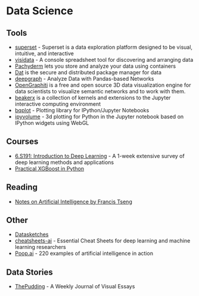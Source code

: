 # Data Science

## Tools

* [superset](https://github.com/airbnb/superset) - Superset is a data exploration platform designed to be visual, intuitive, and interactive
* [visidata](https://github.com/saulpw/visidata/) - A console spreadsheet tool for discovering and arranging data
* [Pachyderm](https://www.pachyderm.io/) lets you store and analyze your data using containers
* [Dat](https://datproject.org/) is the secure and distributed package manager for data
* [deepgraph](https://github.com/deepgraph/deepgraph) - Analyze Data with Pandas-based Networks
* [OpenGraphiti](http://www.opengraphiti.com/) is a free and open source 3D data visualization engine for data scientists to visualize semantic networks and to work with them.
* [beakerx](http://beakerx.com/) is a collection of kernels and extensions to the Jupyter interactive computing environment
* [bqplot](https://github.com/bloomberg/bqplot) - Plotting library for IPython/Jupyter Notebooks
* [ipyvolume](https://github.com/maartenbreddels/ipyvolume) - 3d plotting for Python in the Jupyter notebook based on IPython widgets using WebGL

## Courses

* [6.S191: Introduction to Deep Learning](http://introtodeeplearning.com/) - A 1-week extensive survey of deep learning methods and applications
* [Practical XGBoost in Python](http://education.parrotprediction.teachable.com/p/practical-xgboost-in-python)

## Reading

* [Notes on Artificial Intelligence by Francis Tseng](http://frnsys.com/ai_notes/)

## Other

* [Datasketches](http://www.datasketch.es/)
* [cheatsheets-ai](https://github.com/kailashahirwar/cheatsheets-ai) - Essential Cheat Sheets for deep learning and machine learning researchers
* [Poop.ai](https://poo.ai/) - 220 examples of artificial intelligence in action

## Data Stories

* [ThePudding](https://pudding.cool) - A Weekly Journal of Visual Essays

